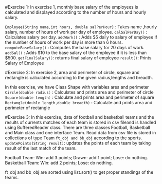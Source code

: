 #Exercise 1:
In exercise 1, monthly base salary of the employees is calculated and displayed according to the number of hours and hourly salary.

`Employee(String name,int hours, double salPerHour)` : Takes name ,hourly salary, number of hours of work per day of employee. 
`calSalPerDay()` : Calculates salary per day.
`addWork()` : Adds $5 daily to salary of employee if the number of hours of work per day is more than 6 hours.
`computeBaseSalary()` : Computes the base salary for 20 days of work.
`addSal()` : Adds $10 to the base salary of the employee if it is less than $500.
`getFinalSalary()`: returns final salary of employee
`result()`: Prints Salary of Employee



#Exercise 2:
In exercise 2, area and perimeter of circle, square and rectangle is calculated according to the given radius,lengths and breadth.

In this exercise, we have Class Shape with variables area and perimeter
`Circle(double radius)` : Calculates and prints area and perimeter of circle
`Square(double length)` : Calculate and prints area and perimeter of square
`Rectangle(double length,double breadth)` : Calculate and prints area and perimeter of rectangle



#Exercise 3:
In this exercise, data of football and basketball teams and the results of currents matches of each team is stored in csv fileand  is handled using BufferedReader class.
There are three classes Football, Basketball and Main class and one interface Team.
Read data from csv file is stored in collections of type Team `ft_obj and bb_obj` according to the sports.
`updatePoints(String result)`: updates the points of each team by taking result of the last match of the team.

Football Team: Win: add 3 points; Drawn: add 1 point; Lose: do nothing.
Basketball Team: Win: add 2 points; Lose: do nothing.

ft_obj and bb_obj are sorted using list.sort() to get proper standings of the teams.


